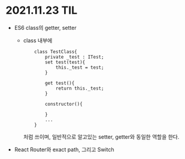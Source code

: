 # 2021.11.23 TIL

- ES6 class의 getter, setter

  - class 내부에

    ```
        class TestClass{
            private _test : ITest;
            set test(test){
                this._test = test;
            }

            get test(){
                return this._test;
            }

            constructor(){

            }
            ...
        }
    ```

    처럼 쓰이며, 일반적으로 알고있는 setter, getter와 동일한 역할을 한다.

- React Router와 exact path, 그리고 Switch
